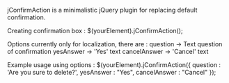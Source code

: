 jConfirmAction is a minimalistic jQuery plugin for replacing default confirmation. 

Creating confirmation box :
$(yourElement).jConfirmAction();

Options currently only for localization, there are :
question -> Text question of confirmation
yesAnswer -> 'Yes' text
cancelAnswer -> 'Cancel' text

Example usage using options :
$(yourElement).jConfirmAction({
	question : 'Are you sure to delete?', 
	yesAnswer : "Yes", 
	cancelAnswer : "Cancel"
});